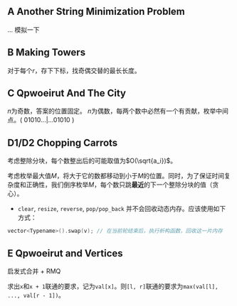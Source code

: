 ## A Another String Minimization Problem

... 模拟一下

## B Making Towers

对于每个$r$，存下下标，找奇偶交替的最长长度。

## C Qpwoeirut And The City

$n$为奇数，答案的位置固定。
$n$为偶数，每两个数中必然有一个有贡献，枚举中间点。( 01010...|...01010 )

## D1/D2 Chopping Carrots

考虑整除分块，每个数整出后的可能取值为$O(\sqrt{a_i})$。

考虑枚举最大值$M$，将大于它的数都移动到小于$M$的位置。同时，为了保证时间复杂度和正确性，我们倒序枚举$M$，每个数只跳**最近**的下一个整除分块的值（贪心）。

+ `clear`, `resize`, `reverse`, `pop/pop_back` 并不会回收动态内存。应该使用如下方式：

```cpp
vector<Typename>().swap(v); // 在当前轮结束后，执行析构函数，回收这一片内存
```

## E Qpwoeirut and Vertices

启发式合并 + RMQ

求出`x`和`x + 1`联通的要求，记为`val[x]`。则`[l, r]`联通的要求为`max(val[l], ..., val[r - 1])`。